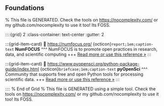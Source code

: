 ## Foundations  

% This file is GENERATED. Check the tools on https://nocomplexity.com/ or my github.com/nocomplexity to use it too! Its FOSS. 

::::{grid} 2
:class-container: text-center
:gutter: 2

:::{grid-item-card}
:link: https://numfocus.org/ 
{octicon}`report;1em;caption-text` **NumFOCUS**
^^^
NumFOCUS is to promote open practices in research, data, and scientific computing 
+++
[Read more or use this reference »](https://numfocus.org/)
:::


:::{grid-item-card}
:link: https://www.pyopensci.org/python-package-guide/index.html 
{octicon}`briefcase;1em;caption-text` **pyOpenSci**
^^^
Community that supports free and open Python tools for processing scientific data. 
+++
[Read more or use this reference »](https://www.pyopensci.org/python-package-guide/index.html)
:::


:::: 
 % End of Grid 
% This file is GENERATED using a simple tool. Check the tools on https://nocomplexity.com/ or my github.com/nocomplexity to use it too! Its FOSS. 

